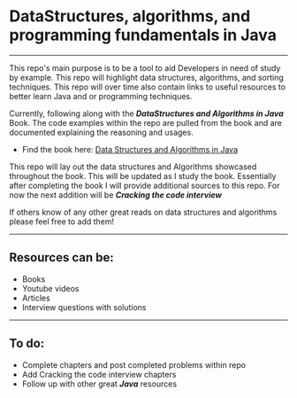 # DataStructures, algorithms, and programming fundamentals in Java
<hr>
This repo's main purpose is to be a tool to aid Developers in need of study by example. This repo will highlight data structures, algorithms, and sorting techniques. This repo will over time also contain links to useful resources to better learn Java and or programming techniques.

Currently, following along with the ***DataStructures and Algorithms in Java*** Book.
The code examples within the repo are pulled from the book and are documented explaining the reasoning and usages.
- Find the book here: [Data Structures and Algorithms in Java](https://www.amazon.com/Data-Structures-Algorithms-Java-2nd/dp/0672324539/ref=asc_df_0672324539/?tag=hyprod-20&linkCode=df0&hvadid=312060980065&hvpos=&hvnetw=g&hvrand=7650009611556419964&hvpone=&hvptwo=&hvqmt=&hvdev=c&hvdvcmdl=&hvlocint=&hvlocphy=9009548&hvtargid=pla-435322317838&psc=1)

This repo will lay out the data structures and Algorithms showcased throughout the book.
This will be updated as I study the book. Essentially after completing the book I will provide
additional sources to this repo. For now the next addition will be ***Cracking the code interview***

If others know of any other great reads on data structures and algorithms please feel free to add them!
<hr>

## Resources can be:
- Books
- Youtube videos
- Articles
- Interview questions with solutions
<hr>

## To do:
- Complete chapters and post completed problems within repo
- Add Cracking the code interview chapters
- Follow up with other great ***Java*** resources

